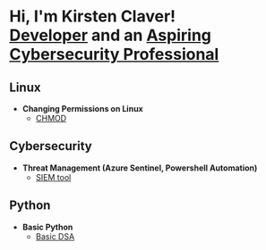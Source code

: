 <h1>Hi, I'm Kirsten Claver! <br/><a href="https://github.com/kaneki0909">Developer</a> and an <a href="https://www.linkedin.com/in/kirsten-claver-alphonsus-b3a816193/">Aspiring Cybersecurity Professional</a></h1>

<h2>Linux</h2>

- <b>Changing Permissions on Linux</b>
  - [CHMOD](https://github.com/kaneki0909/File-permission-in-Linux)

<h2>Cybersecurity</h2>

- <b>Threat Management (Azure Sentinel, Powershell Automation)</b>
  - [SIEM tool](https://github.com/kaneki0909/SIEM-Analysis)

<h2>Python</h2>

- <b>Basic Python</b>
  - [Basic DSA](https://github.com/kaneki0909/INTERNSOFTcodefiles)




